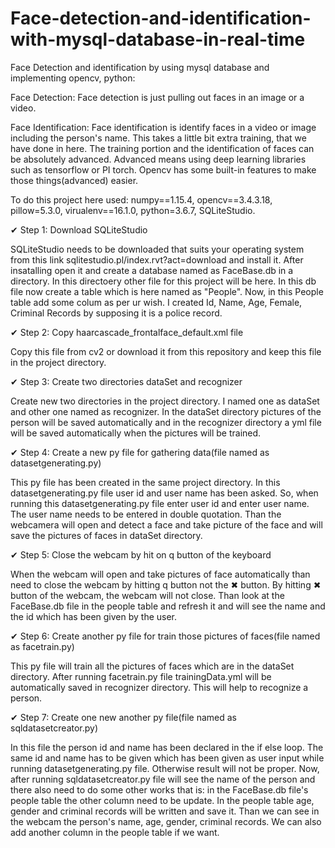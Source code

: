 # Face-detection-and-identification-with-mysql-database-in-real-time

Face Detection and identification by using mysql database and implementing opencv, python:

Face Detection: Face detection is just pulling out faces in an image or a video. 

Face Identification: Face identification is identify faces in a video or image including the person's name. This takes a little bit extra training, that we have done in here. The training portion and the identification of faces can be absolutely advanced. Advanced means using deep learning libraries such as tensorflow or PI torch. Opencv has some built-in features to make those things(advanced) easier. 

To do this project here used: numpy==1.15.4, opencv==3.4.3.18, pillow=5.3.0, virualenv==16.1.0, python=3.6.7, SQLiteStudio.

✔ Step 1: Download SQLiteStudio 

SQLiteStudio needs to be downloaded that suits your operating system from this link sqlitestudio.pl/index.rvt?act=download and install it. After insatalling open it and create a database named as FaceBase.db in a directory. In this directoery other file for this project will be here. In this db file now create a table which is here named as "People". Now, in this People table add some colum as per ur wish. I created Id, Name, Age, Female, Criminal Records by supposing it is a police record.

✔ Step 2: Copy haarcascade_frontalface_default.xml file 

Copy this file from cv2 or download it from this repository and keep this file in the project directory.

✔ Step 3: Create two directories dataSet and recognizer

Create new two directories in the project directory. I named one as dataSet and other one named as recognizer. In the dataSet directory pictures of the person will be saved automatically and in the recognizer directory a yml file will be saved automatically when the pictures will be trained.

✔ Step 4: Create a new py file for gathering data(file named as datasetgenerating.py)

This py file has been created in the same project directory. In this datasetgenerating.py file user id and user name has been asked. So, when running this datasetgenerating.py file enter user id and enter user name. The user name needs to be entered in double quotation. Than the webcamera will open and detect a face and take picture of the face and will save the pictures of faces in dataSet directory. 

✔ Step 5: Close the webcam by hit on q button of the keyboard

When the webcam will open and take pictures of face automatically than need to close the webcam by hitting q button not the ✖ button. By hitting ✖ button of the webcam, the webcam will not close. Than look at the FaceBase.db file in the people table and refresh it and will see the name and the id which has been given by the user.

✔ Step 6: Create another py file for train those pictures of faces(file named as facetrain.py)

This py file will train all the pictures of faces which are in the dataSet directory. After running facetrain.py file trainingData.yml will be automatically saved in recognizer directory. This will help to recognize a person.

✔ Step 7: Create one new another py file(file named as sqldatasetcreator.py)

In this file the person id and name has been declared in the if else loop. The same id and name has to be given which has been given as user input while running datasetgenerating.py file. Otherwise result will not be proper. Now, after running sqldatasetcreator.py file will see the name of the person and there also need to do some other works that is: in the FaceBase.db file's people table the other column need to be update. In the people table age, gender and criminal records will be written and save it. Than we can see in the webcam the person's name, age, gender, criminal records. We can also add another column in the people table if we want.  
